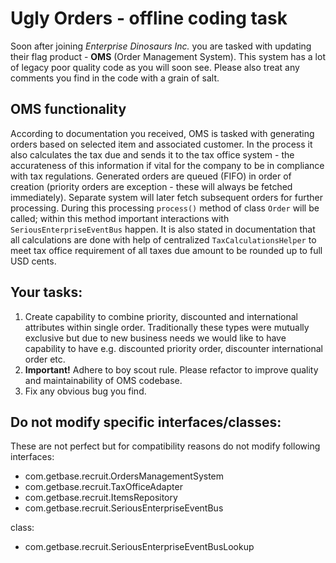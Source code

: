 Ugly Orders - offline coding task
===================================

Soon after joining *Enterprise Dinosaurs Inc.* you are tasked with updating their flag product - **OMS** (Order Management System).
This system has a lot of legacy poor quality code as you will soon see. Please also treat any comments you find in the code
with a grain of salt.

## OMS functionality

According to documentation you received, OMS is tasked with generating orders based on selected item and associated customer.
In the process it also calculates the tax due and sends it to the tax office system - the accurateness of this information
if vital for the company to be in compliance with tax regulations. Generated orders are queued (FIFO) in order of creation
(priority orders are exception - these will always be fetched immediately). Separate system will later fetch subsequent
orders for further processing. During this processing `process()` method of class `Order` will be called;
within this method important interactions with `SeriousEnterpriseEventBus` happen.
It is also stated in documentation that all calculations are done with help of centralized `TaxCalculationsHelper` to meet
tax office requirement of all taxes due amount to be rounded up to full USD cents.

## Your tasks:

1. Create capability to combine priority, discounted and international attributes within single order.
Traditionally these types were mutually exclusive but due to new business needs we would like to have capability to
have e.g. discounted priority order, discounter international order etc.
2. **Important!** Adhere to boy scout rule. Please refactor to improve quality and maintainability of OMS codebase.
3. Fix any obvious bug you find.


## Do not modify specific interfaces/classes:

These are not perfect but for compatibility reasons do not modify following interfaces:

+ com.getbase.recruit.OrdersManagementSystem
+ com.getbase.recruit.TaxOfficeAdapter
+ com.getbase.recruit.ItemsRepository
+ com.getbase.recruit.SeriousEnterpriseEventBus

class:
+ com.getbase.recruit.SeriousEnterpriseEventBusLookup
